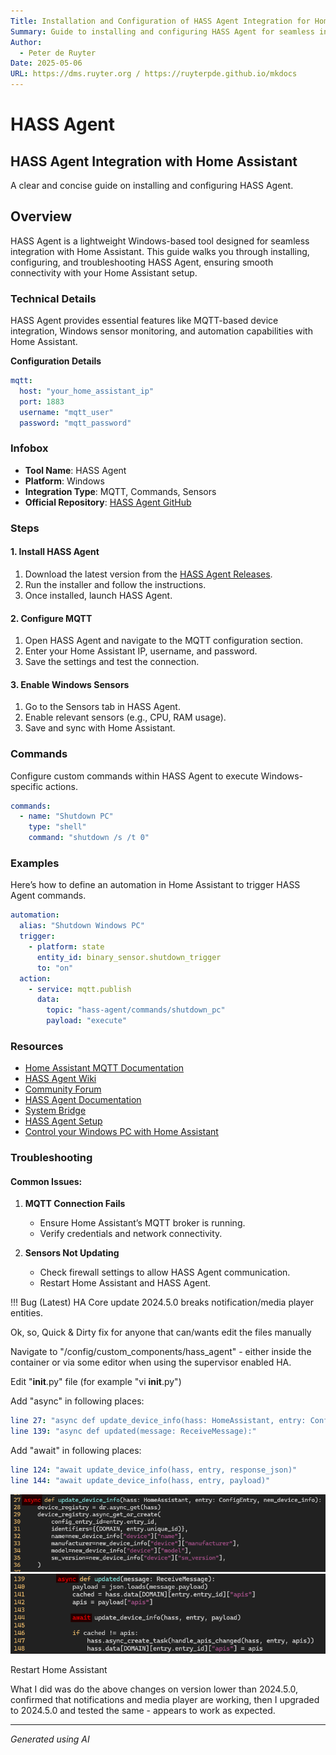 ```yaml
---
Title: Installation and Configuration of HASS Agent Integration for Home Assistant
Summary: Guide to installing and configuring HASS Agent for seamless integration with Home Assistant.
Author:
  - Peter de Ruyter
Date: 2025-05-06
URL: https://dms.ruyter.org / https://ruyterpde.github.io/mkdocs
---
```


# HASS Agent

## HASS Agent Integration with Home Assistant
A clear and concise guide on installing and configuring HASS Agent.

## Overview
HASS Agent is a lightweight Windows-based tool designed for seamless integration with Home Assistant. This guide walks you through installing, configuring, and troubleshooting HASS Agent, ensuring smooth connectivity with your Home Assistant setup.

### Technical Details
HASS Agent provides essential features like MQTT-based device integration, Windows sensor monitoring, and automation capabilities with Home Assistant.

**Configuration Details**
```yaml
mqtt:
  host: "your_home_assistant_ip"
  port: 1883
  username: "mqtt_user"
  password: "mqtt_password"
```

### Infobox
- **Tool Name**: HASS Agent
- **Platform**: Windows
- **Integration Type**: MQTT, Commands, Sensors
- **Official Repository**: [HASS Agent GitHub](https://github.com/home-assistant/hass-agent)

### Steps
#### 1. Install HASS Agent
1. Download the latest version from the [HASS Agent Releases](https://github.com/home-assistant/hass-agent/releases).
2. Run the installer and follow the instructions.
3. Once installed, launch HASS Agent.

#### 2. Configure MQTT
1. Open HASS Agent and navigate to the MQTT configuration section.
2. Enter your Home Assistant IP, username, and password.
3. Save the settings and test the connection.

#### 3. Enable Windows Sensors
1. Go to the Sensors tab in HASS Agent.
2. Enable relevant sensors (e.g., CPU, RAM usage).
3. Save and sync with Home Assistant.

### Commands
Configure custom commands within HASS Agent to execute Windows-specific actions.
```yaml
commands:
  - name: "Shutdown PC"
    type: "shell"
    command: "shutdown /s /t 0"
```

### Examples
Here’s how to define an automation in Home Assistant to trigger HASS Agent commands.
```yaml
automation:
  alias: "Shutdown Windows PC"
  trigger:
    - platform: state
      entity_id: binary_sensor.shutdown_trigger
      to: "on"
  action:
    - service: mqtt.publish
      data:
        topic: "hass-agent/commands/shutdown_pc"
        payload: "execute"
```

### Resources
- [Home Assistant MQTT Documentation](https://www.home-assistant.io/docs/mqtt/)
- [HASS Agent Wiki](https://github.com/home-assistant/hass-agent/wiki)
- [Community Forum](https://community.home-assistant.io/)
- [HASS Agent Documentation](https://www.hass-agent.io/2.0/)
- [System Bridge](https://www.home-assistant.io/integrations/system_bridge/)
- [HASS Agent Setup](https://www.youtube.com/watch?v=B4SnJPVbSXc)
- [Control your Windows PC with Home Assistant](https://www.youtube.com/watch?v=Som-BO1sRvs&t=45s)

### Troubleshooting
#### Common Issues:
1. **MQTT Connection Fails**  
   * Ensure Home Assistant’s MQTT broker is running.  
   * Verify credentials and network connectivity.

2. **Sensors Not Updating**  
   * Check firewall settings to allow HASS Agent communication.  
   * Restart Home Assistant and HASS Agent.


!!! Bug
(Latest) HA Core update 2024.5.0 breaks notification/media player entities.

  Ok, so, Quick & Dirty fix for anyone that can/wants edit the files manually  

  Navigate to "/config/custom_components/hass_agent" - either inside the container or via some editor when using the supervisor enabled HA.  

  Edit "__init__.py" file (for example "vi __init__.py")  

  Add "async" in following places:  

  ```yaml
  line 27: "async def update_device_info(hass: HomeAssistant, entry: ConfigEntry, new_device_info):"
  line 139: "async def updated(message: ReceiveMessage):"
  ```

  Add "await" in following places:  

  ```yaml
  line 124: "await update_device_info(hass, entry, response_json)"
  line 144: "await update_device_info(hass, entry, payload)"
  ```

  ![Bootloader Fix](../../../assets/images/hass.agent_fix_a.png)
  ![Bootloader Fix](../../../assets/images/hass.agent_fix_b.png)

  Restart Home Assistant

  What I did was do the above changes on version lower than 2024.5.0, confirmed that notifications and media player are working, then I upgraded to 2024.5.0 and tested the same - appears to work as expected.

---

*Generated using AI*
